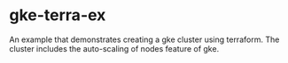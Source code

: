 # gke-terra-ex

An example that demonstrates creating a gke cluster using terraform. The cluster includes the auto-scaling of nodes feature of gke. 
